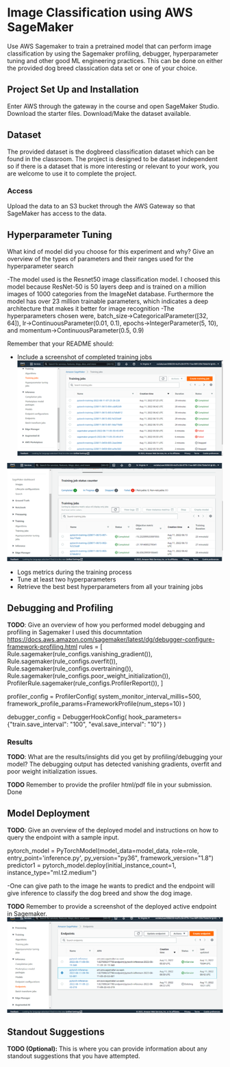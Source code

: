 # Image Classification using AWS SageMaker

Use AWS Sagemaker to train a pretrained model that can perform image classification by using the Sagemaker profiling, debugger, hyperparameter tuning and other good ML engineering practices. This can be done on either the provided dog breed classication data set or one of your choice.

## Project Set Up and Installation
Enter AWS through the gateway in the course and open SageMaker Studio. 
Download the starter files.
Download/Make the dataset available. 

## Dataset
The provided dataset is the dogbreed classification dataset which can be found in the classroom.
The project is designed to be dataset independent so if there is a dataset that is more interesting or relevant to your work, you are welcome to use it to complete the project.

### Access
Upload the data to an S3 bucket through the AWS Gateway so that SageMaker has access to the data. 

## Hyperparameter Tuning
What kind of model did you choose for this experiment and why? Give an overview of the types of parameters and their ranges used for the hyperparameter search

-The model used is the Resnet50 image classification model. I choosed this model because ResNet-50 is 50 layers deep and is trained on a million images of 1000 categories from the ImageNet database. Furthermore the model has over 23 million trainable parameters, which indicates a deep architecture that makes it better for image recognition
-The hyperparameters chosen were, batch_size->CategoricalParameter([32, 64]), lr->ContinuousParameter(0.01, 0.1), epochs->IntegerParameter(5, 10), and momentum->ContinuousParameter(0.5, 0.9)

Remember that your README should:
- Include a screenshot of completed training jobs
![Training Jobs](training_jobs.png)

![hyperparameter tuning job](hyperparameter.png)

- Logs metrics during the training process
- Tune at least two hyperparameters
- Retrieve the best best hyperparameters from all your training jobs

## Debugging and Profiling
**TODO**: Give an overview of how you performed model debugging and profiling in Sagemaker
I used this documntation https://docs.aws.amazon.com/sagemaker/latest/dg/debugger-configure-framework-profiling.html
rules = [
    Rule.sagemaker(rule_configs.vanishing_gradient()),
    Rule.sagemaker(rule_configs.overfit()),
    Rule.sagemaker(rule_configs.overtraining()),
    Rule.sagemaker(rule_configs.poor_weight_initialization()),
    ProfilerRule.sagemaker(rule_configs.ProfilerReport()),
]

profiler_config = ProfilerConfig(
    system_monitor_interval_millis=500, framework_profile_params=FrameworkProfile(num_steps=10)
)

debugger_config = DebuggerHookConfig(
    hook_parameters={"train.save_interval": "100", "eval.save_interval": "10"}
)

### Results
**TODO**: What are the results/insights did you get by profiling/debugging your model?
The debugging output has detected vanishing gradients, overfit and poor weight initialization issues.

**TODO** Remember to provide the profiler html/pdf file in your submission.
Done


## Model Deployment
**TODO**: Give an overview of the deployed model and instructions on how to query the endpoint with a sample input.

pytorch_model = PyTorchModel(model_data=model_data, role=role, entry_point='inference.py', py_version="py36", framework_version="1.8")
predictor1 = pytorch_model.deploy(initial_instance_count=1, instance_type="ml.t2.medium")

-One can give path to the image he wants to predict and the endpoint will give inference to classify the dog breed and show the dog image.


**TODO** Remember to provide a screenshot of the deployed active endpoint in Sagemaker.
![Endpoint](endpoints.png)

## Standout Suggestions
**TODO (Optional):** This is where you can provide information about any standout suggestions that you have attempted.
